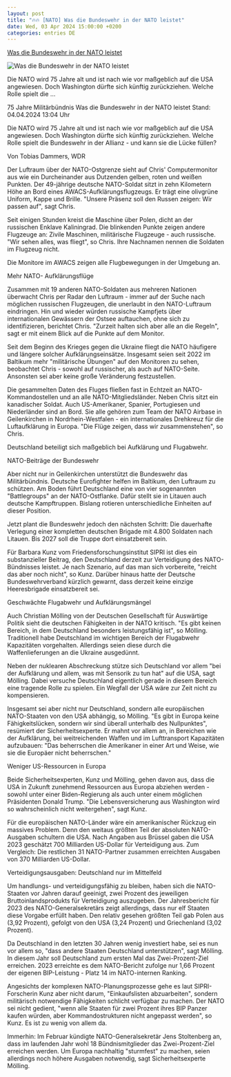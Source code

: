 ```yaml
---
layout: post
title: "🔥🔥 [NATO] Was die Bundeswehr in der NATO leistet"
date: Wed, 03 Apr 2024 15:00:00 +0200
categories: entries DE
---
```

[Was die Bundeswehr in der NATO leistet](https://www.tagesschau.de/inland/bundeswehr-nato-75-jahre-100.html)

![Was die Bundeswehr in der NATO leistet](https://images.tagesschau.de/image/1c97efe5-2486-4360-8de5-18352f7b59c4/AAABjqjeUok/AAABjcWen7M/16x9-1280/bundeswehr-nato-uebung-100.jpg)

Die NATO wird 75 Jahre alt und ist nach wie vor maßgeblich auf die USA angewiesen. Doch Washington dürfte sich künftig zurückziehen. Welche Rolle spielt die ...

75 Jahre Militärbündnis Was die Bundeswehr in der NATO leistet Stand: 04.04.2024 13:04 Uhr

Die NATO wird 75 Jahre alt und ist nach wie vor maßgeblich auf die USA angewiesen. Doch Washington dürfte sich künftig zurückziehen. Welche Rolle spielt die Bundeswehr in der Allianz - und kann sie die Lücke füllen?

Von Tobias Dammers, WDR

Der Luftraum über der NATO-Ostgrenze sieht auf Chris' Computermonitor aus wie ein Durcheinander aus Dutzenden gelben, roten und weißen Punkten. Der 49-jährige deutsche NATO-Soldat sitzt in zehn Kilometern Höhe an Bord eines AWACS-Aufklärungsflugzeugs. Er trägt eine olivgrüne Uniform, Kappe und Brille. "Unsere Präsenz soll den Russen zeigen: Wir passen auf", sagt Chris.

Seit einigen Stunden kreist die Maschine über Polen, dicht an der russischen Enklave Kaliningrad. Die blinkenden Punkte zeigen andere Flugzeuge an: Zivile Maschinen, militärische Flugzeuge - auch russische. "Wir sehen alles, was fliegt", so Chris. Ihre Nachnamen nennen die Soldaten im Flugzeug nicht.

Die Monitore im AWACS zeigen alle Flugbewegungen in der Umgebung an.

Mehr NATO- Aufklärungsflüge

Zusammen mit 19 anderen NATO-Soldaten aus mehreren Nationen überwacht Chris per Radar den Luftraum - immer auf der Suche nach möglichen russischen Flugzeugen, die unerlaubt in den NATO-Luftraum eindringen. Hin und wieder würden russische Kampfjets über internationalen Gewässern der Ostsee auftauchen, ohne sich zu identifizieren, berichtet Chris. "Zurzeit halten sich aber alle an die Regeln", sagt er mit einem Blick auf die Punkte auf dem Monitor.

Seit dem Beginn des Krieges gegen die Ukraine fliegt die NATO häufigere und längere solcher Aufklärungseinsätze. Insgesamt seien seit 2022 im Baltikum mehr "militärische Übungen" auf den Monitoren zu sehen, beobachtet Chris - sowohl auf russischer, als auch auf NATO-Seite. Ansonsten sei aber keine große Veränderung festzustellen.

Die gesammelten Daten des Fluges fließen fast in Echtzeit an NATO-Kommandostellen und an alle NATO-Mitgliedsländer. Neben Chris sitzt ein kanadischer Soldat. Auch US-Amerikaner, Spanier, Portugiesen und Niederländer sind an Bord. Sie alle gehören zum Team der NATO Airbase in Geilenkirchen in Nordrhein-Westfalen - ein internationales Drehkreuz für die Luftaufklärung in Europa. "Die Flüge zeigen, dass wir zusammenstehen", so Chris.

Deutschland beteiligt sich maßgeblich bei Aufklärung und Flugabwehr.

NATO-Beiträge der Bundeswehr

Aber nicht nur in Geilenkirchen unterstützt die Bundeswehr das Militärbündnis. Deutsche Eurofighter helfen im Baltikum, den Luftraum zu schützen. Am Boden führt Deutschland eine von vier sogenannten "Battlegroups" an der NATO-Ostflanke. Dafür stellt sie in Litauen auch deutsche Kampftruppen. Bislang rotieren unterschiedliche Einheiten auf dieser Position.

Jetzt plant die Bundeswehr jedoch den nächsten Schritt: Die dauerhafte Verlegung einer kompletten deutschen Brigade mit 4.800 Soldaten nach Litauen. Bis 2027 soll die Truppe dort einsatzbereit sein.

Für Barbara Kunz vom Friedensforschungsinstitut SIPRI ist dies ein substanzieller Beitrag, den Deutschland derzeit zur Verteidigung des NATO-Bündnisses leistet. Je nach Szenario, auf das man sich vorbereite, "reicht das aber noch nicht", so Kunz. Darüber hinaus hatte der Deutsche Bundeswehrverband kürzlich gewarnt, dass derzeit keine einzige Heeresbrigade einsatzbereit sei.

Geschwächte Flugabwehr und Aufklärungsmängel

Auch Christian Mölling von der Deutschen Gesellschaft für Auswärtige Politik sieht die deutschen Fähigkeiten in der NATO kritisch. "Es gibt keinen Bereich, in dem Deutschland besonders leistungsfähig ist", so Mölling. Traditionell habe Deutschland im wichtigen Bereich der Flugabwehr Kapazitäten vorgehalten. Allerdings seien diese durch die Waffenlieferungen an die Ukraine ausgedünnt.

Neben der nuklearen Abschreckung stütze sich Deutschland vor allem "bei der Aufklärung und allem, was mit Sensorik zu tun hat" auf die USA, sagt Mölling. Dabei versuche Deutschland eigentlich gerade in diesem Bereich eine tragende Rolle zu spielen. Ein Wegfall der USA wäre zur Zeit nicht zu kompensieren.

Insgesamt sei aber nicht nur Deutschland, sondern alle europäischen NATO-Staaten von den USA abhängig, so Mölling. "Es gibt in Europa keine Fähigkeitslücken, sondern wir sind überall unterhalb des Nullpunktes", resümiert der Sicherheitsexperte. Er mahnt vor allem an, in Bereichen wie der Aufklärung, bei weitreichenden Waffen und im Lufttransport Kapazitäten aufzubauen: "Das beherrschen die Amerikaner in einer Art und Weise, wie sie die Europäer nicht beherrschen."

Weniger US-Ressourcen in Europa

Beide Sicherheitsexperten, Kunz und Mölling, gehen davon aus, dass die USA in Zukunft zunehmend Ressourcen aus Europa abziehen werden - sowohl unter einer Biden-Regierung als auch unter einem möglichen Präsidenten Donald Trump. "Die Lebensversicherung aus Washington wird so wahrscheinlich nicht weitergehen", sagt Kunz.

Für die europäischen NATO-Länder wäre ein amerikanischer Rückzug ein massives Problem. Denn den weitaus größten Teil der absoluten NATO-Ausgaben schultern die USA. Nach Angaben aus Brüssel gaben die USA 2023 geschätzt 700 Milliarden US-Dollar für Verteidigung aus. Zum Vergleich: Die restlichen 31 NATO-Partner zusammen erreichten Ausgaben von 370 Milliarden US-Dollar.

Verteidigungsausgaben: Deutschland nur im Mittelfeld

Um handlungs- und verteidigungsfähig zu bleiben, haben sich die NATO-Staaten vor Jahren darauf geeinigt, zwei Prozent des jeweiligen Bruttoinlandsprodukts für Verteidigung auszugeben. Der Jahresbericht für 2023 des NATO-Generalsekretärs zeigt allerdings, dass nur elf Staaten diese Vorgabe erfüllt haben. Den relativ gesehen größten Teil gab Polen aus (3,92 Prozent), gefolgt von den USA (3,24 Prozent) und Griechenland (3,02 Prozent).

Da Deutschland in den letzten 30 Jahren wenig investiert habe, sei es nun vor allem so, "dass andere Staaten Deutschland unterstützen", sagt Mölling. In diesem Jahr soll Deutschland zum ersten Mal das Zwei-Prozent-Ziel erreichen. 2023 erreichte es dem NATO-Bericht zufolge nur 1,66 Prozent der eigenen BIP-Leistung - Platz 14 im NATO-internen Ranking.

Angesichts der komplexen NATO-Planungsprozesse gehe es laut SIPRI-Forscherin Kunz aber nicht darum, "Einkaufslisten abzuarbeiten", sondern militärisch notwendige Fähigkeiten schlicht verfügbar zu machen. Der NATO sei nicht gedient, "wenn alle Staaten für zwei Prozent ihres BIP Panzer kaufen würden, aber Kommandostrukturen nicht angepasst werden", so Kunz. Es ist zu wenig von allem da.

Immerhin: Im Februar kündigte NATO-Generalsekretär Jens Stoltenberg an, dass im laufenden Jahr wohl 18 Bündnismitglieder das Zwei-Prozent-Ziel erreichen werden. Um Europa nachhaltig "sturmfest" zu machen, seien allerdings noch höhere Ausgaben notwendig, sagt Sicherheitsexperte Mölling.

